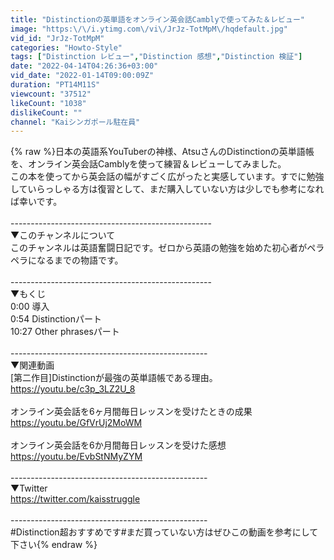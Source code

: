 ```yaml
---
title: "Distinctionの英単語をオンライン英会話Camblyで使ってみた＆レビュー"
image: "https:\/\/i.ytimg.com\/vi\/JrJz-TotMpM\/hqdefault.jpg"
vid_id: "JrJz-TotMpM"
categories: "Howto-Style"
tags: ["Distinction レビュー","Distinction 感想","Distinction 検証"]
date: "2022-04-14T04:26:36+03:00"
vid_date: "2022-01-14T09:00:09Z"
duration: "PT14M11S"
viewcount: "37512"
likeCount: "1038"
dislikeCount: ""
channel: "Kaiシンガポール駐在員"
---
```

{% raw %}日本の英語系YouTuberの神様、AtsuさんのDistinctionの英単語帳を、オンライン英会話Camblyを使って練習＆レビューしてみました。<br />この本を使ってから英会話の幅がすごく広がったと実感しています。すでに勉強していらっしゃる方は復習として、まだ購入していない方は少しでも参考になれば幸いです。<br /><br />--------------------------------------------------<br />▼このチャンネルについて<br />このチャンネルは英語奮闘日記です。ゼロから英語の勉強を始めた初心者がペラペラになるまでの物語です。<br /><br />--------------------------------------------------<br />▼もくじ<br />0:00 導入<br />0:54 Distinctionパート<br />10:27 Other phrasesパート<br /><br />-------------------------------------------------<br />▼関連動画<br />[第二作目]Distinctionが最強の英単語帳である理由。<br /><a rel="nofollow" target="blank" href="https://youtu.be/c3p_3LZ2U_8">https://youtu.be/c3p_3LZ2U_8</a><br /><br />オンライン英会話を6ヶ月間毎日レッスンを受けたときの成果<br /><a rel="nofollow" target="blank" href="https://youtu.be/GfVrUj2MoWM">https://youtu.be/GfVrUj2MoWM</a><br /><br />オンライン英会話を6か月間毎日レッスンを受けた感想<br /><a rel="nofollow" target="blank" href="https://youtu.be/EvbStNMyZYM">https://youtu.be/EvbStNMyZYM</a><br /><br />-------------------------------------------------<br />▼Twitter<br /><a rel="nofollow" target="blank" href="https://twitter.com/kaisstruggle">https://twitter.com/kaisstruggle</a><br /><br />-------------------------------------------------<br />#Distinction超おすすめです#まだ買っていない方はぜひこの動画を参考にして下さい{% endraw %}

